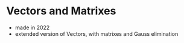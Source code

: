 # Vectors and Matrixes
- made in 2022
- extended version of Vectors, with matrixes and Gauss elimination
